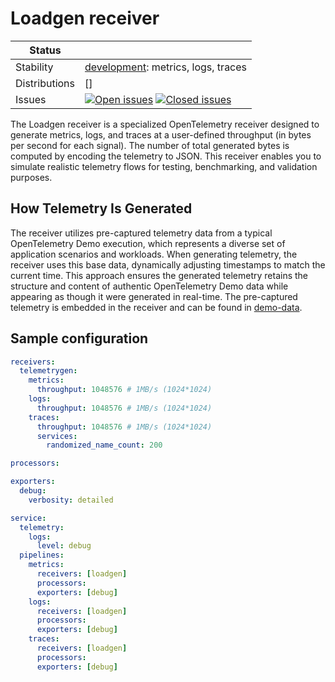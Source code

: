 # Loadgen receiver

<!-- status autogenerated section -->
| Status        |           |
| ------------- |-----------|
| Stability     | [development]: metrics, logs, traces   |
| Distributions | [] |
| Issues        | [![Open issues](https://img.shields.io/github/issues-search/elastic/opentelemetry-collector-components?query=is%3Aissue%20is%3Aopen%20label%3Areceiver%2Floadgen%20&label=open&color=orange&logo=opentelemetry)](https://github.com/elastic/opentelemetry-collector-components/issues?q=is%3Aopen+is%3Aissue+label%3Areceiver%2Floadgen) [![Closed issues](https://img.shields.io/github/issues-search/elastic/opentelemetry-collector-components?query=is%3Aissue%20is%3Aclosed%20label%3Areceiver%2Floadgen%20&label=closed&color=blue&logo=opentelemetry)](https://github.com/elastic/opentelemetry-collector-components/issues?q=is%3Aclosed+is%3Aissue+label%3Areceiver%2Floadgen) |

[development]: https://github.com/open-telemetry/opentelemetry-collector/blob/main/docs/component-stability.md#development
<!-- end autogenerated section -->

The Loadgen receiver is a specialized OpenTelemetry receiver designed to generate metrics, logs, and traces at a user-defined throughput (in bytes per second for each signal). The number of total generated bytes is computed by encoding the telemetry to JSON. This receiver enables you to simulate realistic telemetry flows for testing, benchmarking, and validation purposes.

## How Telemetry Is Generated

The receiver utilizes pre-captured telemetry data from a typical OpenTelemetry Demo execution, which represents a diverse set of application scenarios and workloads. When generating telemetry, the receiver uses this base data, dynamically adjusting timestamps to match the current time. This approach ensures the generated telemetry retains the structure and content of authentic OpenTelemetry Demo data while appearing as though it were generated in real-time. The pre-captured telemetry is embedded in the receiver and can be found in [demo-data](./testdata/).

## Sample configuration

```yaml
receivers:
  telemetrygen:
    metrics:
      throughput: 1048576 # 1MB/s (1024*1024)
    logs:
      throughput: 1048576 # 1MB/s (1024*1024)
    traces:
      throughput: 1048576 # 1MB/s (1024*1024)
      services:
        randomized_name_count: 200

processors:

exporters:
  debug:
    verbosity: detailed

service:
  telemetry:
    logs:
      level: debug
  pipelines:
    metrics:
      receivers: [loadgen]
      processors:
      exporters: [debug]
    logs:
      receivers: [loadgen]
      processors:
      exporters: [debug]
    traces:
      receivers: [loadgen]
      processors:
      exporters: [debug]
```
